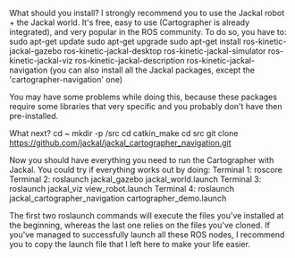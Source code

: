 What should you install? 
I strongly recommend you to use the Jackal robot + the Jackal world. It's free, easy to use (Cartographer is already integrated), and very popular in the ROS community. To do so, you have to: 
sudo apt-get update
sudo apt-get upgrade
sudo apt-get install ros-kinetic-jackal-gazebo ros-kinetic-jackal-desktop ros-kinetic-jackal-simulator ros-kinetic-jackal-viz ros-kinetic-jackal-description ros-kinetic-jackal-navigation (you can also install all the Jackal packages, except the 'cartographer-navigation' one)

You may have some problems while doing this, because these packages require some libraries that very specific and you probably don't have then pre-installed.


What next?
cd ~
mkdir -p <name of your workspace>/src
cd <name of your workspace> 
catkin_make
cd src
git clone https://github.com/jackal/jackal_cartographer_navigation.git

Now you should have everything you need to run the Cartographer with Jackal. You could try if everything works out by doing:
Terminal 1: roscore
Terminal 2: roslaunch jackal_gazebo jackal_world.launch
Terminal 3: roslaunch jackal_viz view_robot.launch
Terminal 4: roslaunch jackal_cartographer_navigation cartographer_demo.launch 

The first two roslaunch commands will execute the files you've installed at the beginning, whereas the last one relies on the files you've cloned. If you've managed to successfully launch all these ROS nodes, I recommend you to copy the launch file that I left here to make your life easier. 
